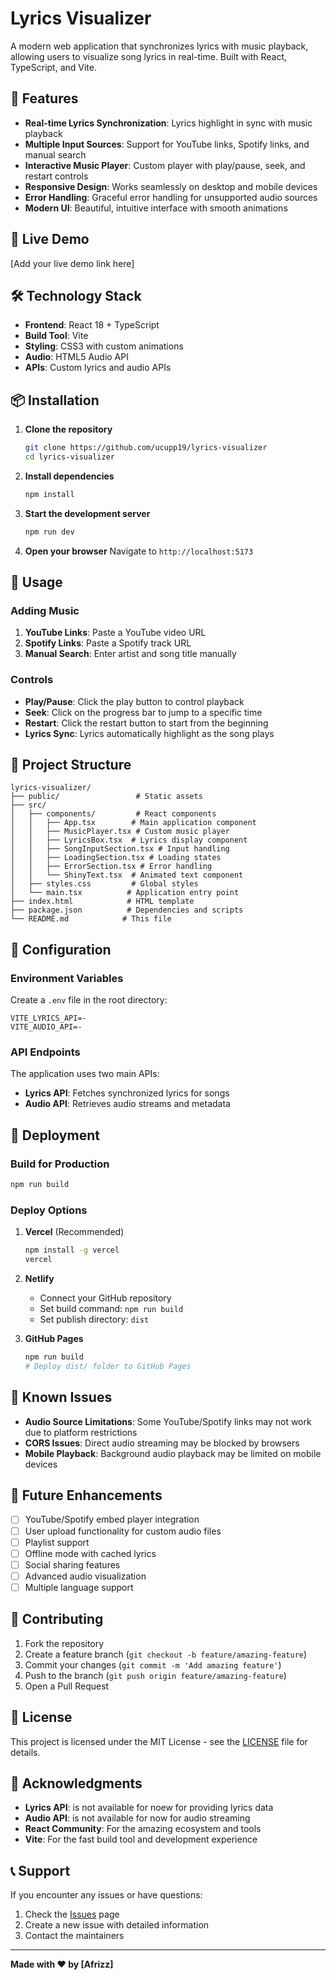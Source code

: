 # Lyrics Visualizer

A modern web application that synchronizes lyrics with music playback, allowing users to visualize song lyrics in real-time. Built with React, TypeScript, and Vite.

## 🎵 Features

- **Real-time Lyrics Synchronization**: Lyrics highlight in sync with music playback
- **Multiple Input Sources**: Support for YouTube links, Spotify links, and manual search
- **Interactive Music Player**: Custom player with play/pause, seek, and restart controls
- **Responsive Design**: Works seamlessly on desktop and mobile devices
- **Error Handling**: Graceful error handling for unsupported audio sources
- **Modern UI**: Beautiful, intuitive interface with smooth animations

## 🚀 Live Demo

[Add your live demo link here]

## 🛠️ Technology Stack

- **Frontend**: React 18 + TypeScript
- **Build Tool**: Vite
- **Styling**: CSS3 with custom animations
- **Audio**: HTML5 Audio API
- **APIs**: Custom lyrics and audio APIs

## 📦 Installation

1. **Clone the repository**
   ```bash
   git clone https://github.com/ucupp19/lyrics-visualizer
   cd lyrics-visualizer
   ```

2. **Install dependencies**
   ```bash
   npm install
   ```

3. **Start the development server**
   ```bash
   npm run dev
   ```

4. **Open your browser**
   Navigate to `http://localhost:5173`

## 🎯 Usage

### Adding Music

1. **YouTube Links**: Paste a YouTube video URL
2. **Spotify Links**: Paste a Spotify track URL
3. **Manual Search**: Enter artist and song title manually

### Controls

- **Play/Pause**: Click the play button to control playback
- **Seek**: Click on the progress bar to jump to a specific time
- **Restart**: Click the restart button to start from the beginning
- **Lyrics Sync**: Lyrics automatically highlight as the song plays

## 📁 Project Structure

```
lyrics-visualizer/
├── public/                 # Static assets
├── src/
│   ├── components/         # React components
│   │   ├── App.tsx        # Main application component
│   │   ├── MusicPlayer.tsx # Custom music player
│   │   ├── LyricsBox.tsx  # Lyrics display component
│   │   ├── SongInputSection.tsx # Input handling
│   │   ├── LoadingSection.tsx # Loading states
│   │   ├── ErrorSection.tsx # Error handling
│   │   └── ShinyText.tsx  # Animated text component
│   ├── styles.css         # Global styles
│   └── main.tsx          # Application entry point
├── index.html            # HTML template
├── package.json          # Dependencies and scripts
└── README.md            # This file
```

## 🔧 Configuration

### Environment Variables

Create a `.env` file in the root directory:

```env
VITE_LYRICS_API=-
VITE_AUDIO_API=-
```

### API Endpoints

The application uses two main APIs:

- **Lyrics API**: Fetches synchronized lyrics for songs
- **Audio API**: Retrieves audio streams and metadata

## 🚀 Deployment

### Build for Production

```bash
npm run build
```

### Deploy Options

1. **Vercel** (Recommended)
   ```bash
   npm install -g vercel
   vercel
   ```

2. **Netlify**
   - Connect your GitHub repository
   - Set build command: `npm run build`
   - Set publish directory: `dist`

3. **GitHub Pages**
   ```bash
   npm run build
   # Deploy dist/ folder to GitHub Pages
   ```

## 🐛 Known Issues

- **Audio Source Limitations**: Some YouTube/Spotify links may not work due to platform restrictions
- **CORS Issues**: Direct audio streaming may be blocked by browsers
- **Mobile Playback**: Background audio playback may be limited on mobile devices

## 🔮 Future Enhancements

- [ ] YouTube/Spotify embed player integration
- [ ] User upload functionality for custom audio files
- [ ] Playlist support
- [ ] Offline mode with cached lyrics
- [ ] Social sharing features
- [ ] Advanced audio visualization
- [ ] Multiple language support

## 🤝 Contributing

1. Fork the repository
2. Create a feature branch (`git checkout -b feature/amazing-feature`)
3. Commit your changes (`git commit -m 'Add amazing feature'`)
4. Push to the branch (`git push origin feature/amazing-feature`)
5. Open a Pull Request

## 📄 License

This project is licensed under the MIT License - see the [LICENSE](LICENSE) file for details.

## 🙏 Acknowledgments

- **Lyrics API**: is not available for noew for providing lyrics data
- **Audio API**: is not available for now for audio streaming
- **React Community**: For the amazing ecosystem and tools
- **Vite**: For the fast build tool and development experience

## 📞 Support

If you encounter any issues or have questions:

1. Check the [Issues](../../issues) page
2. Create a new issue with detailed information
3. Contact the maintainers

---

**Made with ❤️ by [Afrizz]**
